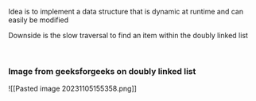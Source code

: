 Idea is to implement a data structure that is dynamic at runtime and can easily be modified  

Downside is the slow traversal to find an item within the doubly linked list  

<br>

### Image from geeksforgeeks on doubly linked list  
![[Pasted image 20231105155358.png]]